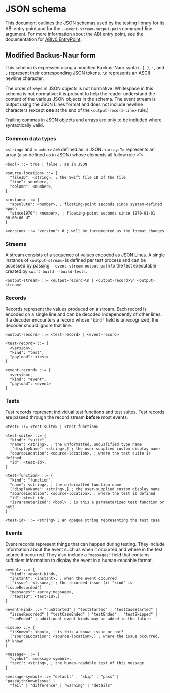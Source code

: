 # JSON schema

<!--
This source file is part of the Swift.org open source project

Copyright (c) 2024 Apple Inc. and the Swift project authors
Licensed under Apache License v2.0 with Runtime Library Exception

See https://swift.org/LICENSE.txt for license information
See https://swift.org/CONTRIBUTORS.txt for Swift project authors
-->

This document outlines the JSON schemas used by the testing library for its ABI
entry point and for the `--event-stream-output-path` command-line argument. For
more information about the ABI entry point, see the documentation for
[ABIv0.EntryPoint](https://github.com/search?q=repo%3Aapple%2Fswift-testing%EntryPoint&type=code).

## Modified Backus-Naur form

This schema is expressed using a modified Backus-Naur syntax. `{`, `}`, `:`, and
`,` represent their corresponding JSON tokens. `\n` represents an ASCII newline
character.

The order of keys in JSON objects is not normative. Whitespace in this schema is
not normative; it is present to help the reader understand the content of the
various JSON objects in the schema. The event stream is output using the JSON
Lines format and does not include newline characters (except **one** at the end
of the `<output-record-line>` rule.)

Trailing commas in JSON objects and arrays are only to be included where
syntactically valid.

### Common data types

`<string>` and `<number>` are defined as in JSON. `<array:T>` represents an
array (also defined as in JSON) whose elements all follow rule `<T>`.

```
<bool> ::= true | false ; as in JSON

<source-location> ::= {
  "fileID": <string>, ; the Swift file ID of the file
  "line": <number>,
  "column": <number>,
}

<instant> ::= {
  "absolute": <number>, ; floating-point seconds since system-defined epoch
  "since1970": <number>, ; floating-point seconds since 1970-01-01 00:00:00 UT
}

<version> ::= "version": 0 ; will be incremented as the format changes
```

<!--
TODO: implement input/configuration

### Configuration

A single configuration is passed into the testing library prior to running any
tests and, as the name suggests, configures the test run. The configuration is
encoded as a single [JSON Lines](https://jsonlines.org) value. Alternatively,
a single `"list"` request may be passed in, which will result in the testing
library listing all available tests as output.

```
<input-record> ::= <configuration-record> | <list-record>

<configuration-record> ::= {
  <version>,
  "kind": "configuration",
  "payload": <configuration>
}

<configuration> ::= {
  ["verbosity": <number>,] ; 0 is the default; higher means more verbose output
                           ; while negative values mean quieter output.
  ["filters": <array:test-filter>,] ; how to filter the tests in the test run
  ["parallel": <bool>,] ; whether to enable parallel testing (on by default)
  ; more TBD
}

<test-filter> ::= <test-filter-tag> | <test-filter-id>

<test-filter-action> ::= "include" | "exclude"

<test-filter-tag> ::= {
  "action": <test-filter-action>,
  "tags": <array:string>, ; the names of tags to include
  "operator": <test-filter-tag-operator> ; how to combine the values in "tags"
}

<test-filter-tag-operator> ::= "any" | "all"

<test-filter-id> ::= {
  "action": <test-filter-action>,
  "id": <test-id> ; the ID of the test to filter in/out
}

<list-record> ::= {
  <version>,
  "kind": "list",
}
```
-->

### Streams

A stream consists of a sequence of values encoded as [JSON Lines](https://jsonlines.org).
A single instance of `<output-stream>` is defined per test process and can be
accessed by passing `--event-stream-output-path` to the test executable created
by `swift build --build-tests`.

```
<output-stream> ::= <output-record>\n | <output-record>\n <output-stream>
```

### Records

Records represent the values produced on a stream. Each record is encoded on a
single line and can be decoded independently of other lines. If a decoder
encounters a record whose `"kind"` field is unrecognized, the decoder should
ignore that line.

```
<output-record> ::= <test-record> | <event-record>

<test-record> ::= {
  <version>,
  "kind": "test",
  "payload": <test>
}

<event-record> ::= {
  <version>,
  "kind": "event",
  "payload": <event>
}
```

### Tests

Test records represent individual test functions and test suites. Test records
are passed through the record stream **before** most events.

<!--
If a test record represents a parameterized test function whose inputs are
enumerable and can be independently replayed, the test record will include an
additional `"testCases"` field describing the individual test cases.
-->

```
<test> ::= <test-suite> | <test-function>

<test-suite> ::= {
  "kind": "suite",
  "name": <string>, ; the unformatted, unqualified type name
  ["displayName": <string>,] ; the user-supplied custom display name
  "sourceLocation": <source-location>, ; where the test suite is defined
  "id": <test-id>,
}

<test-function> ::= {
  "kind": "function",
  "name": <string>, ; the unformatted function name
  ["displayName": <string>,] ; the user-supplied custom display name
  "sourceLocation": <source-location>, ; where the test is defined
  "id": <test-id>,
  "isParameterized": <bool> ; is this a parameterized test function or not?
}

<test-id> ::= <string> ; an opaque string representing the test case
```

<!--
  TODO: define a round-trippable format for a test case ID
  ["testCases": <array:test-case>] ; if "isParameterized": true and the inputs
                                   ; are enumerable, all test case IDs,
                                   ; otherwise not present

<test-case> ::= {
  "id": <string>, ; an opaque string representing the test case
  "displayName": <string> ; a string representing the corresponding Swift value
}
```
-->

### Events

Event records represent things that can happen during testing. They include
information about the event such as when it occurred and where in the test
source it occurred. They also include a `"messages"` field that contains
sufficient information to display the event in a human-readable format.

```
<event> ::= {
  "kind": <event-kind>,
  "instant": <instant>, ; when the event occurred
  ["issue": <issue>,] ; the recorded issue (if "kind" is "issueRecorded")
  "messages": <array:message>,
  ["testID": <test-id>,]
}

<event-kind> ::= "runStarted" | "testStarted" | "testCaseStarted" |
  "issueRecorded" | "testCaseEnded" | "testEnded" | "testSkipped" |
  "runEnded" ; additional event kinds may be added in the future

<issue> ::= {
  "isKnown": <bool>, ; is this a known issue or not?
  ["sourceLocation": <source-location>,] ; where the issue occurred, if known
}

<message> ::= {
  "symbol": <message-symbol>,
  "text": <string>, ; the human-readable text of this message
}

<message-symbol> ::= "default" | "skip" | "pass" | "passWithKnownIssue" |
  "fail" | "difference" | "warning" | "details"
```

<!--
  ["testID": <test-id>,
    ["testCase": <test-case>]]
-->
